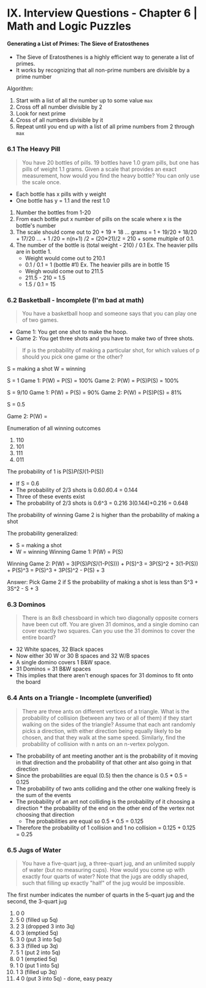 # IX. Interview Questions - Chapter 6 | Math and Logic Puzzles


#### Generating a List of Primes: The Sieve of Eratosthenes
- The Sieve of Eratosthenes is a highly efficient way to generate a list of primes.
- It works by recognizing that all non-prime numbers are divisible by a prime number 

Algorithm:
1. Start with a list of all the number up to some value `max`
2. Cross off all number divisible by 2
3. Look for next prime
4. Cross of all numbers divisible by it
5. Repeat until you end up with a list of all prime numbers from 2 through `max`

### 6.1 The Heavy Pill
> You have 20 bottles of pills. 19 bottles have 1.0 gram pills, but one has pills of weight 1.1 grams. Given a scale that provides an exact measurement, how would you find the heavy bottle? You can only use the scale once.

- Each bottle has x pills with y weight
- One bottle has y = 1.1 and the rest 1.0
1. Number the bottles from 1-20
2. From each bottle put x number of pills on the scale where x is the bottle's number
3. The scale should come out to 20 + 19 + 18 ... grams = 1 + 19/20 + 18/20 + 17/20 ... + 1 /20 = n(n+1) /2 = (20*21)/2 = 210 + some multiple of 0.1.
4. The number of the bottle is (total weight - 210) / 0.1
Ex. The heavier pills are in bottle 1.
	- Weight would come out to 210.1
	- 0.1 / 0.1 = 1 (bottle #1)
Ex. The heavier pills are in bottle 15
	- Weigh would come out to 211.5
	- 211.5 - 210 = 1.5
	 - 1.5 / 0.1 = 15

### 6.2 Basketball - Incomplete (I'm bad at math)
> You have a basketball hoop and someone says that you can play one of two games.
- Game 1: You get one shot to make the hoop.
- Game 2: You get three shots and you have to make two of three shots.
> If p is the probability of making a particular shot, for which values of p should you pick one game or the other?

S = making a shot
W = winning

S = 1
Game 1: P(W) = P(S) = 100%
Game 2: P(W) = P(S)P(S) = 100%

S = 9/10
Game 1: P(W) = P(S) = 90%
Game 2: P(W) = P(S)P(S) = 81%

S = 0.5

Game 2: P(W) =

Enumeration of all winning outcomes

1. 110
2. 101
3. 111
4. 011

The probability of 1 is P(S)*P(S)*(1-P(S))

- If S = 0.6
- The probability of 2/3 shots is 0.6*0.6*0.4 = 0.144
- Three of these events exist
- The probability of 2/3 shots is 0.6^3 =  0.216
3(0.144)+0.216 = 0.648

The probability of winning Game 2 is higher than the probability of making a shot

The probability generalized:
- S = making a shot
- W = winning
Winning Game 1: P(W) = P(S)

Winning Game 2: P(W) = 3(P(S)*P(S)*(1-P(S))) + P(S)^3
	= 3P(S)^2 + 3(1-P(S)) + P(S)^3
	= P(S)^3 + 3P(S)^2 - P(S) + 3

Answer: Pick Game 2 if S the probability of making a shot is less than S^3 + 3S^2 - S + 3

### 6.3 Dominos
> There is an 8x8 chessboard in which two diagonally opposite corners have been cut off. You are given 31 dominos, and a single domino can cover exactly two squares. Can you use the 31 dominos to cover the entire board?

- 32 White spaces, 32 Black spaces
- Now either 30 W or 30 B spaces and 32 W/B spaces
- A single domino covers 1 B&W space.
- 31 Dominos = 31 B&W spaces
- This implies that there aren't enough spaces for 31 dominos to fit onto the board

### 6.4 Ants on a Triangle - Incomplete (unverified)
> There are three ants on different vertices of a triangle. What is the probability of collision (between any two or all of them) if they start walking on the sides of the triangle? Assume that each ant randomly picks a direction, with either direction being equally likely to be chosen, and that they walk at the same speed.
> Similarly, find the probability of collision with n ants on an n-vertex polygon.

- The probability of ant meeting another ant is the probability of it moving in that direction and the probability of that other ant also going in that direction
- Since the probabilities are equal (0.5) then the chance is 0.5 * 0.5 = 0.125
- The probability of two ants colliding and the other one walking freely is the sum of the events
- The probability of an ant not colliding is the probability of it choosing a direction * the probability of the end on the other end of the vertex not choosing that direction
	- The probabilities are equal so 0.5 * 0.5 = 0.125
- Therefore the probability of 1 collision and 1 no collision = 0.125 + 0.125 = 0.25

### 6.5 Jugs of Water
> You have a five-quart jug, a three-quart jug, and an unlimited supply of water (but no measuring cups). How would you come up with exactly four quarts of water? Note that the jugs are oddly shaped, such that filling up exactly "half" of the jug would be impossible.


The first number indicates the number of quarts in the 5-quart jug and the second, the 3-quart jug
1. 0 0
2. 5 0 (filled up 5q)
3. 2 3 (dropped 3 into 3q)
4. 0 3 (emptied 5q)
5. 3 0 (put 3 into 5q)
6. 3 3 (filled up 3q)
7. 5 1 (put 2 into 5q)
8. 0 1 (emptied 5q)
9. 1 0 (put 1 into 5q)
10. 1 3 (filled up 3q)
11. 4 0 (put 3 into 5q) - done, easy peazy